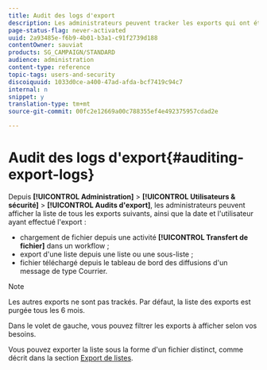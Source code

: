 ```yaml
---
title: Audit des logs d'export
description: Les administrateurs peuvent tracker les exports qui ont été effectués depuis Adobe Campaign.
page-status-flag: never-activated
uuid: 2a93485e-f6b9-4b01-b3a1-c91f2739d188
contentOwner: sauviat
products: SG_CAMPAIGN/STANDARD
audience: administration
content-type: reference
topic-tags: users-and-security
discoiquuid: 1033d0ce-a400-47ad-afda-bcf7419c94c7
internal: n
snippet: y
translation-type: tm+mt
source-git-commit: 00fc2e12669a00c788355ef4e492375957cdad2e

---
```



# Audit des logs d'export{#auditing-export-logs}

Depuis **[!UICONTROL Administration]** &gt; **[!UICONTROL Utilisateurs &amp; sécurité]** &gt; **[!UICONTROL Audits d'export]**, les administrateurs peuvent afficher la liste de tous les exports suivants, ainsi que la date et l'utilisateur ayant effectué l'export :

* chargement de fichier depuis une activité **[!UICONTROL Transfert de fichier]** dans un workflow ;
* export d'une liste depuis une liste ou une sous-liste ;
* fichier téléchargé depuis le tableau de bord des diffusions d'un message de type Courrier.

>[!NOTE]
>
>Les autres exports ne sont pas trackés. Par défaut, la liste des exports est purgée tous les 6 mois.

Dans le volet de gauche, vous pouvez filtrer les exports à afficher selon vos besoins.

Vous pouvez exporter la liste sous la forme d'un fichier distinct, comme décrit dans la section [Export de listes](../../automating/using/exporting-lists.md).
